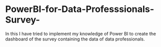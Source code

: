 # PowerBI-for-Data-Professsionals-Survey-
In this I have tried to implement my knowledge of Power BI to create the dashboard of the survey containing the data of data professionals.
